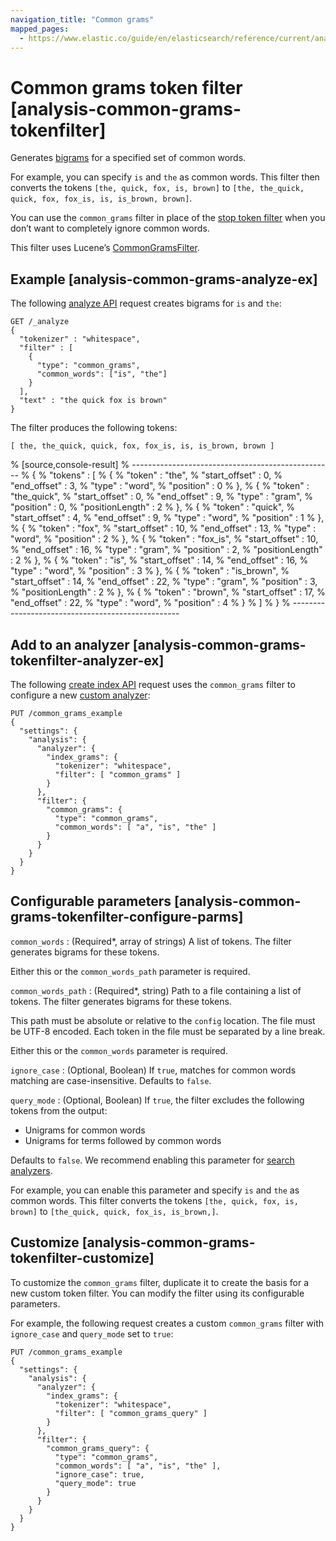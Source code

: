 ```yaml
---
navigation_title: "Common grams"
mapped_pages:
  - https://www.elastic.co/guide/en/elasticsearch/reference/current/analysis-common-grams-tokenfilter.html
---
```


# Common grams token filter [analysis-common-grams-tokenfilter]


Generates [bigrams](https://en.wikipedia.org/wiki/Bigram) for a specified set of common words.

For example, you can specify `is` and `the` as common words. This filter then converts the tokens `[the, quick, fox, is, brown]` to `[the, the_quick, quick, fox, fox_is, is, is_brown, brown]`.

You can use the `common_grams` filter in place of the [stop token filter](/reference/data-analysis/text-analysis/analysis-stop-tokenfilter.md) when you don’t want to completely ignore common words.

This filter uses Lucene’s [CommonGramsFilter](https://lucene.apache.org/core/10_0_0/analysis/common/org/apache/lucene/analysis/commongrams/CommonGramsFilter.md).

## Example [analysis-common-grams-analyze-ex]

The following [analyze API](https://www.elastic.co/docs/api/doc/elasticsearch/operation/operation-indices-analyze) request creates bigrams for `is` and `the`:

```console
GET /_analyze
{
  "tokenizer" : "whitespace",
  "filter" : [
    {
      "type": "common_grams",
      "common_words": ["is", "the"]
    }
  ],
  "text" : "the quick fox is brown"
}
```

The filter produces the following tokens:

```text
[ the, the_quick, quick, fox, fox_is, is, is_brown, brown ]
```

% [source,console-result]
% --------------------------------------------------
% {
%   "tokens" : [
%     {
%       "token" : "the",
%       "start_offset" : 0,
%       "end_offset" : 3,
%       "type" : "word",
%       "position" : 0
%     },
%     {
%       "token" : "the_quick",
%       "start_offset" : 0,
%       "end_offset" : 9,
%       "type" : "gram",
%       "position" : 0,
%       "positionLength" : 2
%     },
%     {
%       "token" : "quick",
%       "start_offset" : 4,
%       "end_offset" : 9,
%       "type" : "word",
%       "position" : 1
%     },
%     {
%       "token" : "fox",
%       "start_offset" : 10,
%       "end_offset" : 13,
%       "type" : "word",
%       "position" : 2
%     },
%     {
%       "token" : "fox_is",
%       "start_offset" : 10,
%       "end_offset" : 16,
%       "type" : "gram",
%       "position" : 2,
%       "positionLength" : 2
%     },
%     {
%       "token" : "is",
%       "start_offset" : 14,
%       "end_offset" : 16,
%       "type" : "word",
%       "position" : 3
%     },
%     {
%       "token" : "is_brown",
%       "start_offset" : 14,
%       "end_offset" : 22,
%       "type" : "gram",
%       "position" : 3,
%       "positionLength" : 2
%     },
%     {
%       "token" : "brown",
%       "start_offset" : 17,
%       "end_offset" : 22,
%       "type" : "word",
%       "position" : 4
%     }
%   ]
% }
% --------------------------------------------------


## Add to an analyzer [analysis-common-grams-tokenfilter-analyzer-ex]

The following [create index API](https://www.elastic.co/docs/api/doc/elasticsearch/operation/operation-indices-create) request uses the `common_grams` filter to configure a new [custom analyzer](docs-content://manage-data/data-store/text-analysis/create-custom-analyzer.md):

```console
PUT /common_grams_example
{
  "settings": {
    "analysis": {
      "analyzer": {
        "index_grams": {
          "tokenizer": "whitespace",
          "filter": [ "common_grams" ]
        }
      },
      "filter": {
        "common_grams": {
          "type": "common_grams",
          "common_words": [ "a", "is", "the" ]
        }
      }
    }
  }
}
```


## Configurable parameters [analysis-common-grams-tokenfilter-configure-parms]

`common_words`
:   (Required*, array of strings) A list of tokens. The filter generates bigrams for these tokens.

Either this or the `common_words_path` parameter is required.


`common_words_path`
:   (Required*, string) Path to a file containing a list of tokens. The filter generates bigrams for these tokens.

This path must be absolute or relative to the `config` location. The file must be UTF-8 encoded. Each token in the file must be separated by a line break.

Either this or the `common_words` parameter is required.


`ignore_case`
:   (Optional, Boolean) If `true`, matches for common words matching are case-insensitive. Defaults to `false`.

`query_mode`
:   (Optional, Boolean) If `true`, the filter excludes the following tokens from the output:

* Unigrams for common words
* Unigrams for terms followed by common words

Defaults to `false`. We recommend enabling this parameter for [search analyzers](/reference/elasticsearch/mapping-reference/search-analyzer.md).

For example, you can enable this parameter and specify `is` and `the` as common words. This filter converts the tokens `[the, quick, fox, is, brown]` to `[the_quick, quick, fox_is, is_brown,]`.



## Customize [analysis-common-grams-tokenfilter-customize]

To customize the `common_grams` filter, duplicate it to create the basis for a new custom token filter. You can modify the filter using its configurable parameters.

For example, the following request creates a custom `common_grams` filter with `ignore_case` and `query_mode` set to `true`:

```console
PUT /common_grams_example
{
  "settings": {
    "analysis": {
      "analyzer": {
        "index_grams": {
          "tokenizer": "whitespace",
          "filter": [ "common_grams_query" ]
        }
      },
      "filter": {
        "common_grams_query": {
          "type": "common_grams",
          "common_words": [ "a", "is", "the" ],
          "ignore_case": true,
          "query_mode": true
        }
      }
    }
  }
}
```


